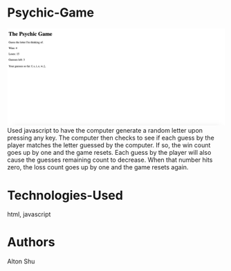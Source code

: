 # Psychic-Game
![ScreenShot](assets/images/psychic-game-screenshot.png)
Used javascript to have the computer generate a random letter upon pressing any key. The computer then checks to see if each guess by the player matches the letter guessed by the computer. If so, the win count goes up by one and the game resets. Each guess by the player will also cause the guesses remaining count to decrease. When that number hits zero, the loss count goes up by one and the game resets again. 

# Technologies-Used
html, javascript

# Authors
Alton Shu